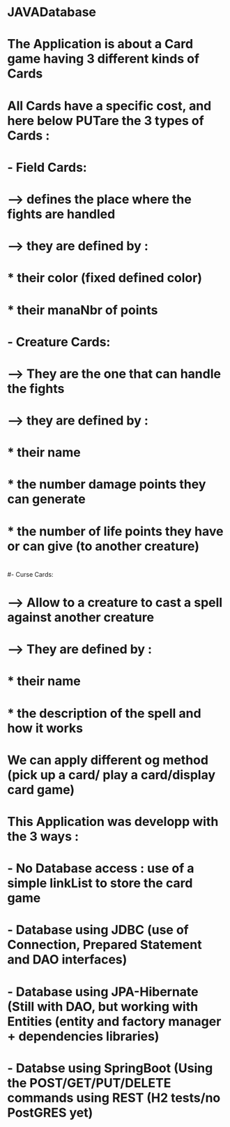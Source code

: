 # JAVADatabase
#
# The Application is about a Card game having 3 different kinds of Cards
# All Cards have a specific cost, and here below PUTare the 3 types of Cards :
# 
# - Field Cards:
# 	--> defines the place where the fights are handled
#	--> they are defined by :
#		* their color (fixed defined color)
#		* their manaNbr of points
#
# - Creature Cards:
#	--> They are the one that can handle the fights
#	--> they are defined by :
#		* their name
#		* the number damage points they can generate
#		* the number of life points they have or can give (to another creature)
#
#- Curse Cards: 
#	--> Allow to a creature to cast a spell against another creature
#	--> They are defined by :
#		* their name
#		* the description of the spell and how it works
#
# We can apply different og method (pick up a card/ play a card/display card game)
#
# This Application was developp with the 3 ways :
#	- No Database access : use of a simple linkList to store the card game
#	- Database using JDBC (use of Connection, Prepared Statement and DAO interfaces)
#	- Database using JPA-Hibernate (Still with DAO, but working with Entities (entity and factory manager + dependencies libraries)
#	- Databse using SpringBoot (Using the POST/GET/PUT/DELETE commands using REST (H2 tests/no PostGRES yet)
#
#  

